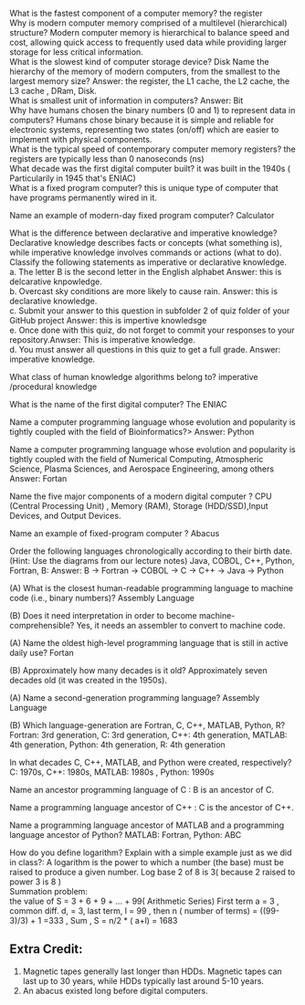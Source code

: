 What is the fastest component of a computer memory? the register  
Why is modern computer memory comprised of a multilevel (hierarchical) structure? Modern computer memory is hierarchical to balance speed and cost, allowing quick access to frequently used data while providing larger storage for less critical information.  
What is the slowest kind of computer storage device? Disk
Name the hierarchy of the memory of modern computers, from the smallest to the largest memory size? Answer: the register, the L1 cache, the L2 cache, the L3 cache , DRam, Disk.  
What is smallest unit of information in computers?  Answer: Bit  
Why have humans chosen the binary numbers (0 and 1) to represent data in computers? Humans chose binary because it is simple and reliable for electronic systems, representing two states (on/off) which are easier to implement with physical components.  
What is the typical speed of contemporary computer memory registers? the registers are  typically less than 0 nanoseconds (ns)   
What decade was the first digital computer built? it was built  in the 1940s ( Particularily in 1945 that's ENIAC)  
What is a fixed program computer? this is unique type of computer that have programs permanently wired in it.    

Name an example of modern-day fixed program computer? Calculator    

What is the difference between declarative and imperative knowledge? Declarative knowledge describes facts or concepts (what something is), while imperative knowledge involves commands or actions (what to do).     
Classify the following statements as imperative or declarative knowledge.    
a. The letter B is the second letter in the English alphabet Answer: this is delcarative knpowledge.    
b. Overcast sky conditions are more likely to cause rain. Answer: this is declarative knowledge.    
c. Submit your answer to this question in subfolder 2 of quiz folder of your GitHub project Answer: this is impertive knowledsge  
e. Once done with this quiz, do not forget to commit your responses to your repository.Anwser: This is imperative knowledge.   
d. You must answer all questions in this quiz to get a full grade. Answer: imperative knowledge.  

What class of human knowledge algorithms belong to? imperative /procedural knowledge    

What is the name of the first digital computer?  The ENIAC  

Name a computer programming language whose evolution and popularity is tightly coupled with the field of Bioinformatics?> Answer: Python 


Name a computer programming language whose evolution and popularity is tightly coupled with the field of Numerical Computing, Atmospheric Science, Plasma Sciences, and Aerospace Engineering, among others Answer: Fortan   

Name the five major components of a modern digital computer ? CPU (Central Processing Unit) , Memory (RAM), Storage (HDD/SSD),Input Devices, and Output Devices. 

Name an example of fixed-program computer ? Abacus 

Order the following languages chronologically according to their birth date. (Hint: Use the diagrams from our lecture notes)
Java, COBOL, C++, Python, Fortran, B: Answer:  B → Fortran → COBOL → C → C++ → Java → Python

(A) What is the closest human-readable programming language to machine code (i.e., binary numbers)?  Assembly Language

(B) Does it need interpretation in order to become machine-comprehensible?  Yes, it needs an assembler to convert to machine code.  


(A) Name the oldest high-level programming language that is still in active daily use?  Fortan 

(B) Approximately how many decades is it old? Approximately seven decades old (it was created in the 1950s).

(A) Name a second-generation programming language? Assembly Language  

(B) Which language-generation are Fortran, C, C++, MATLAB, Python, R?  Fortran: 3rd generation, C: 3rd generation, C++: 4th generation, MATLAB: 4th generation, Python: 4th generation, R: 4th generation   

In what decades C, C++, MATLAB, and Python were created, respectively? C: 1970s, C++: 1980s, MATLAB: 1980s , Python: 1990s

Name an ancestor programming language of C : B is an ancestor of C.

Name a programming language ancestor of C++ : C is the ancestor of C++.

Name a programming language ancestor of MATLAB and a programming language ancestor of Python? MATLAB: Fortran, Python: ABC  
  
How do you define logarithm? Explain with a simple example just as we did in class?: A logarithm is the power to which a number (the base) must be raised to produce a given number. Log base 2 of 8 is 3( because 2 raised to power 3 is 8 )  
Summation problem:  
the value of S = 3 + 6 + 9 + ... + 99( Arithmetic Series)
First term a = 3 , common diff. d, = 3, last term, l = 99 , then n ( number of terms)  = ((99-3)/3) + 1 =333 , Sum , S = n/2 * ( a+l) = 1683

## Extra Credit:
1) Magnetic tapes generally last longer than HDDs. Magnetic tapes can last up to 30 years, while HDDs typically last around 5-10 years.  
2) An abacus existed long before digital computers.  


